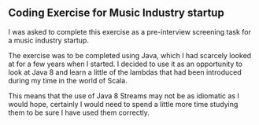 ## Coding Exercise for Music Industry startup

I was asked to complete this exercise as a pre-interview screening task for a music industry startup. 

The exercise was to be completed using Java, which I had scarcely looked at for a few years when I started. I decided to use it as an opportunity to look at Java 8 and learn a little of the lambdas that had been introduced during my time in the world of Scala.

This means that the use of Java 8 Streams may not be as idiomatic as I would hope, certainly I would need to spend a little more time studying them to be sure I have used them correctly.


